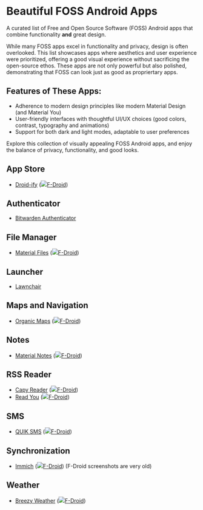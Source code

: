 # Beautiful FOSS Android Apps

A curated list of Free and Open Source Software (FOSS) Android apps that combine functionality **and** great design.

While many FOSS apps excel in functionality and privacy, design is often overlooked. This list showcases apps where aesthetics and user experience were prioritized, offering a good visual experience without sacrificing the open-source ethos. These apps are not only powerful but also polished, demonstrating that FOSS can look just as good as propriertary apps.

## Features of These Apps:

- Adherence to modern design principles like modern Material Design (and Material You)
- User-friendly interfaces with thoughtful UI/UX choices (good colors, contrast, typography and animations)
- Support for both dark and light modes, adaptable to user preferences

Explore this collection of visually appealing FOSS Android apps, and enjoy the balance of privacy, functionality, and good looks.

## App Store
- [Droid-ify](https://github.com/Droid-ify/client)  (![](https://avatars.githubusercontent.com/u/8239603?s=16&v=4)[F-Droid](https://f-droid.org/pl/packages/com.looker.droidify/))

## Authenticator
- [Bitwarden Authenticator](https://github.com/bitwarden/authenticator-android)

## File Manager
- [Material Files](https://github.com/zhanghai/MaterialFiles)  (![](https://avatars.githubusercontent.com/u/8239603?s=16&v=4)[F-Droid](https://f-droid.org/packages/me.zhanghai.android.files))

## Launcher
- [Lawnchair](https://github.com/LawnchairLauncher/lawnchair)

## Maps and Navigation
- [Organic Maps](https://github.com/organicmaps/organicmaps)  (![](https://avatars.githubusercontent.com/u/8239603?s=16&v=4)[F-Droid](https://f-droid.org/en/packages/app.organicmaps/))

## Notes
- [Material Notes](https://github.com/maelchiotti/LocalMaterialNotes)  (![](https://avatars.githubusercontent.com/u/8239603?s=16&v=4)[F-Droid](https://f-droid.org/packages/com.maelchiotti.localmaterialnotes/))

## RSS Reader
- [Capy Reader](https://github.com/jocmp/capyreader)  (![](https://avatars.githubusercontent.com/u/8239603?s=16&v=4)[F-Droid](https://f-droid.org/packages/com.capyreader.app/))
- [Read You](https://github.com/Ashinch/ReadYou)  (![](https://avatars.githubusercontent.com/u/8239603?s=16&v=4)[F-Droid](https://f-droid.org/packages/me.ash.reader/))

## SMS
- [QUIK SMS](https://github.com/octoshrimpy/quik)  (![](https://avatars.githubusercontent.com/u/8239603?s=16&v=4)[F-Droid](https://f-droid.org/packages/dev.octoshrimpy.quik/))

## Synchronization
- [Immich](https://github.com/immich-app/immich)  (![](https://avatars.githubusercontent.com/u/8239603?s=16&v=4)[F-Droid](https://f-droid.org/pl/packages/app.alextran.immich/)) (F-Droid screenshots are very old)

## Weather
- [Breezy Weather](https://github.com/breezy-weather/breezy-weather) (![](https://avatars.githubusercontent.com/u/8239603?s=16&v=4)[F-Droid](https://f-droid.org/packages/org.breezyweather/))